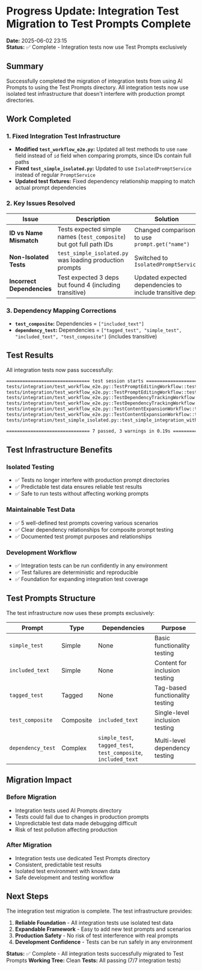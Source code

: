 # Progress Update: Integration Test Migration to Test Prompts Complete

**Date:** 2025-06-02 23:15  
**Status:** ✅ Complete - Integration tests now use Test Prompts exclusively

## Summary

Successfully completed the migration of integration tests from using AI Prompts to using the Test Prompts directory. All integration tests now use isolated test infrastructure that doesn't interfere with production prompt directories.

## Work Completed

### **1. Fixed Integration Test Infrastructure**
- **Modified `test_workflow_e2e.py`:** Updated all test methods to use `name` field instead of `id` field when comparing prompts, since IDs contain full paths
- **Fixed `test_simple_isolated.py`:** Updated to use `IsolatedPromptService` instead of regular `PromptService`
- **Updated test fixtures:** Fixed dependency relationship mapping to match actual prompt dependencies

### **2. Key Issues Resolved**

| Issue | Description | Solution |
|-------|-------------|----------|
| **ID vs Name Mismatch** | Tests expected simple names (`test_composite`) but got full path IDs | Changed comparisons to use `prompt.get("name")` |
| **Non-Isolated Tests** | `test_simple_isolated.py` was loading production prompts | Switched to `IsolatedPromptService` |
| **Incorrect Dependencies** | Test expected 3 deps but found 4 (including transitive) | Updated expected dependencies to include transitive deps |

### **3. Dependency Mapping Corrections**
- **`test_composite`:** Dependencies = `["included_text"]`
- **`dependency_test`:** Dependencies = `["tagged_test", "simple_test", "included_text", "test_composite"]` (includes transitive)

## Test Results

All integration tests now pass successfully:

```bash
=============================== test session starts ===============================
tests/integration/test_workflow_e2e.py::TestPromptEditingWorkflow::test_complete_prompt_lifecycle PASSED
tests/integration/test_workflow_e2e.py::TestPromptEditingWorkflow::test_prompt_saving_preserves_metadata PASSED  
tests/integration/test_workflow_e2e.py::TestDependencyTrackingWorkflow::test_referenced_by_tracking PASSED
tests/integration/test_workflow_e2e.py::TestDependencyTrackingWorkflow::test_dependency_consistency PASSED
tests/integration/test_workflow_e2e.py::TestContentExpansionWorkflow::test_content_expansion_endpoint PASSED
tests/integration/test_workflow_e2e.py::TestContentExpansionWorkflow::test_inline_dependency_detection PASSED
tests/integration/test_simple_isolated.py::test_simple_integration_with_test_prompts PASSED

=============================== 7 passed, 3 warnings in 0.19s =========================
```

## Test Infrastructure Benefits

### **Isolated Testing**
- ✅ Tests no longer interfere with production prompt directories
- ✅ Predictable test data ensures reliable test results
- ✅ Safe to run tests without affecting working prompts

### **Maintainable Test Data**
- ✅ 5 well-defined test prompts covering various scenarios
- ✅ Clear dependency relationships for composite prompt testing
- ✅ Documented test prompt purposes and relationships

### **Development Workflow**
- ✅ Integration tests can be run confidently in any environment
- ✅ Test failures are deterministic and reproducible
- ✅ Foundation for expanding integration test coverage

## Test Prompts Structure

The test infrastructure now uses these prompts exclusively:

| Prompt | Type | Dependencies | Purpose |
|--------|------|--------------|---------|
| `simple_test` | Simple | None | Basic functionality testing |
| `included_text` | Simple | None | Content for inclusion testing |
| `tagged_test` | Tagged | None | Tag-based functionality testing |
| `test_composite` | Composite | `included_text` | Single-level inclusion testing |
| `dependency_test` | Complex | `simple_test`, `tagged_test`, `test_composite`, `included_text` | Multi-level dependency testing |

## Migration Impact

### **Before Migration**
- Integration tests used AI Prompts directory
- Tests could fail due to changes in production prompts
- Unpredictable test data made debugging difficult
- Risk of test pollution affecting production

### **After Migration**  
- Integration tests use dedicated Test Prompts directory
- Consistent, predictable test results
- Isolated test environment with known data
- Safe development and testing workflow

## Next Steps

The integration test migration is complete. The test infrastructure provides:

1. **Reliable Foundation** - All integration tests use isolated test data
2. **Expandable Framework** - Easy to add new test prompts and scenarios
3. **Production Safety** - No risk of test interference with real prompts
4. **Development Confidence** - Tests can be run safely in any environment

**Status:** ✅ Complete - All integration tests successfully migrated to Test Prompts
**Working Tree:** Clean
**Tests:** All passing (7/7 integration tests)
